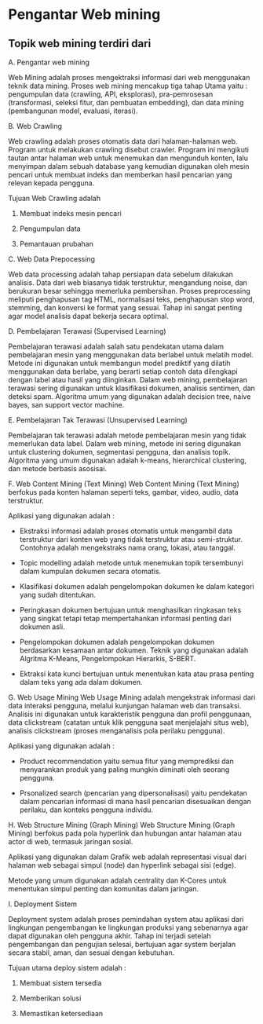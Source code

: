 # Pengantar Web mining 

## Topik web mining terdiri dari 

A. Pengantar web mining

Web Mining adalah proses mengektraksi informasi dari web menggunakan teknik data mining. Proses web mining mencakup tiga tahap Utama yaitu : pengumpulan data (crawling, API, eksplorasi), pra-pemrosesan (transformasi, seleksi fitur, dan pembuatan embedding), dan data mining (pembangunan model, evaluasi, iterasi).   

B. Web Crawling 

Web crawling adalah proses otomatis data dari halaman-halaman web. Program untuk melakukan crawling disebut crawler. Program ini mengikuti tautan antar halaman web untuk menemukan dan mengunduh konten, lalu menyimpan dalam sebuah database yang kemudian digunakan oleh mesin pencari untuk membuat indeks dan memberkan hasil pencarian yang relevan kepada pengguna. 

Tujuan Web Crawling adalah 

1. Membuat indeks mesin pencari 

2. Pengumpulan data 

3. Pemantauan prubahan 

C. Web Data Prepocessing 

Web data processing adalah tahap persiapan data sebelum dilakukan analisis. Data dari web biasanya tidak terstruktur, mengandung noise, dan berukuran besar sehingga memerluka pembersihan. Proses preprocessing meliputi penghapusan tag HTML, normalisasi teks, penghapusan stop word, stemming, dan konversi ke format yang sesuai. Tahap ini sangat penting agar model analisis dapat bekerja secara optimal.

D. Pembelajaran Terawasi (Supervised Learning)

Pembelajaran terawasi adalah salah satu pendekatan utama dalam pembelajaran mesin yang menggunakan data berlabel untuk melatih model. Metode ini digunakan untuk membangun model prediktif yang dilatih menggunakan data berlabe, yang berarti setiap contoh data dilengkapi dengan label atau hasil yang diinginkan. Dalam web mining, pembelajaran terawasi sering digunakan untuk klasifikasi dokumen, analisis sentimen, dan deteksi spam. Algoritma umum yang digunakan adalah decision tree, naive bayes, san support vector machine.

E. Pembelajaran Tak Terawasi (Unsupervised Learning)

Pembelajaran tak terawasi adalah metode pembelajaran mesin yang tidak memerlukan data label. Dalam web mining, metode ini sering digunakan untuk clustering dokumen, segmentasi pengguna, dan analisis topik. Algoritma yang umum digunakan adalah k-means, hierarchical clustering, dan metode berbasis asosisai. 

F. Web Content Mining (Text Mining) Web Content Mining (Text Mining) berfokus pada konten halaman seperti teks, gambar, video, audio, data terstruktur. 

Aplikasi yang digunakan adalah : 
 
- Ekstraksi informasi adalah proses otomatis untuk mengambil data terstruktur dari konten web yang tidak terstruktur atau semi-struktur. Contohnya adalah mengekstraks nama orang, lokasi, atau tanggal.
 
- Topic modelling adalah metode untuk menemukan topik tersembunyi dalam kumpulan dokumen secara otomatis. 

- Klasifikasi dokumen adalah pengelompokan dokumen ke dalam kategori yang sudah ditentukan. 

- Peringkasan dokumen bertujuan untuk menghasilkan ringkasan teks yang singkat tetapi tetap mempertahankan informasi penting dari dokumen asli. 

- Pengelompokan dokumen adalah pengelompokan dokumen berdasarkan kesamaan antar dokumen. Teknik yang digunakan adalah Algritma K-Means, Pengelompokan Hierarkis, S-BERT. 

- Ektraksi kata kunci bertujuan untuk menentukan kata atau prasa penting dalam teks yang ada dalam dokumen. 

G. Web Usage Mining 
Web Usage Mining adalah mengekstrak informasi dari data interaksi pengguna, melalui kunjungan halaman web dan transaksi. Analisis ini digunakan untuk karakteristik pengguna dan profil penggunaan, data clickstream (catatan untuk klik pengguna saat menjelajahi situs web), analisis clickstream (proses menganalisis pola perilaku pengguna). 

Aplikasi yang digunakan adalah : 

- Product recommendation yaitu semua fitur yang memprediksi dan menyarankan produk yang paling mungkin diminati oleh seorang pengguna. 

- Prsonalized search (pencarian yang dipersonalisasi) yaitu pendekatan dalam pencarian informasi di mana hasil pencarian disesuaikan dengan perilaku, dan konteks pengguna individu. 

H. Web Structure Mining (Graph Mining) 
Web Structure Mining (Graph Mining) berfokus pada pola hyperlink dan hubungan antar halaman atau actor di web, termasuk jaringan sosial. 

Aplikasi yang digunakan dalam Grafik web adalah representasi visual dari halaman web sebagai simpul (node) dan hyperlink sebagai sisi (edge). 

Metode yang umum digunakan adalah centrality dan K-Cores untuk menentukan simpul penting dan komunitas dalam jaringan.

I. Deployment Sistem 

Deployment system adalah proses pemindahan system atau aplikasi dari lingkungan pengembangan ke lingkungan produksi yang sebenarnya agar dapat digunakan oleh pengguna akhir. Tahap ini terjadi setelah pengembangan dan pengujian selesai, bertujuan agar system berjalan secara stabil, aman, dan sesuai dengan kebutuhan. 

Tujuan utama deploy sistem adalah : 
1. Membuat sistem tersedia 

2.  Memberikan solusi 

3. Memastikan ketersediaan
